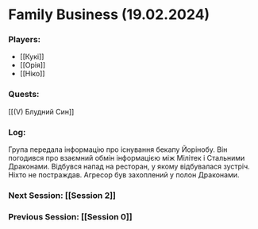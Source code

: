 # Family Business (19.02.2024)

### Players:
- [[Кукі]]
- [[Орія]]
- [[Ніко]]

### Quests:
[[(V) Блудний Син]]
### Log:
Група передала інформацію про існування бекапу Йорінобу. Він погодився про взаємний обмін інформацією між Мілітек і Стальними Драконами. Відбувся напад на ресторан, у якому відбувалася зустріч. Ніхто не постраждав. Агресор був захоплений у полон Драконами.

### Next Session: [[Session 2]]
### Previous Session: [[Session 0]]
